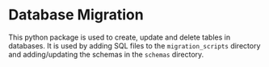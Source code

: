 # Database Migration

This python package is used to create, update and delete tables in databases. It is used by adding SQL files to the
`migration_scripts` directory and adding/updating the schemas in the `schemas` directory.
